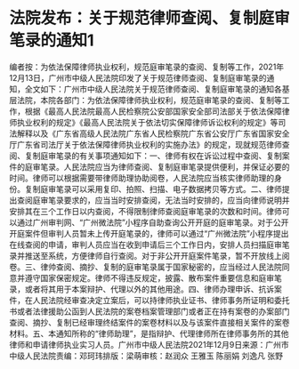# 法院发布：关于规范律师查阅、复制庭审笔录的通知1

编者按：为依法保障律师执业权利，规范庭审笔录的查阅、复制等工作，2021年12月13日，广州市中级人民法院印发了关于规范律师查阅、复制庭审笔录的通知，全文如下：广州市中级人民法院关于规范律师查阅、复制庭审笔录的通知各基层法院，本院各部门：为依法保障律师执业权利，规范庭审笔录的查阅、复制等工作，根据《最高人民法院最高人民检察院公安部国家安全部司法部关于依法保障律师执业权利的规定》《最高人民法院关于依法切实保障律师诉讼权利的规定》等司法解释以及《广东省高级人民法院广东省人民检察院广东省公安厅广东省国家安全厅广东省司法厅关于依法保障律师执业权利的实施办法》的规定，现就规范律师查阅、复制庭审笔录的有关事项通知如下：一、律师有权在诉讼过程中查阅、复制案件的庭审笔录。人民法院应当为律师查阅、复制庭审笔录提供便利，并保证必要的时间。律师可以根据需要带律师助理协助阅卷，人民法院应当核实律师助理的身份。复制庭审笔录可以采用复印、拍照、扫描、电子数据拷贝等方式。二、律师提出查阅庭审笔录要求的，应当当时安排查阅，无法当时安排的，应当向律师说明并安排其在三个工作日以内查阅，不得限制律师查阅庭审笔录的次数和时间。律师可以通过广州审判网、“广州微法院”小程序自助查询公开开庭的庭审笔录。对于公开开庭案件但审判人员暂未上传开庭笔录的，律师可以通过“广州微法院”小程序提出在线查阅的申请，审判人员应当在收到申请后三个工作日内，安排人员扫描庭审笔录并推送至系统，方便律师自行查阅。对于非公开开庭案件笔录，暂不开放线上阅卷。三、律帅查阅、摘抄、复制的庭审笔录属于国家秘密的，应当经过人民法院同意并遵守国家保密规定。律师不得违反规定，披露、散布案件重要信息和庭审笔录，或者将其用于本案辩护、代理以外的其他用途。四、律师办理申诉、抗诉案件，在人民法院经审查决定立案后，可以持律师执业证书、律师事务所证明和委托书或者法律援助公函到人民法院的案卷档案管理部门或者正在持有案卷的办案部门查阅、摘抄、复制已经审理终结案件的案卷材料以及与该案件直接相关案件的案卷材料。五、本通知所称的“律师助理”，是指辩护、代理律师所在律师事务所的其他律师和申请律师执业实习人员。广州市中级人民法院2021年12月9日来源：广州市中级人民法院责编：邓珂玮排版：梁萌审核：赵润众 王雅玉 陈丽娟 刘逸凡 张野

